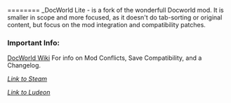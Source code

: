 ========
_DocWorld Lite - is a fork of the wonderfull Docworld mod. It is smaller in scope and more focused, as it doesn't do tab-sorting or original content, but focus on the mod integration and compatibility patches.

### Important Info:
[DocWorld Wiki](https://github.com/DrZhivago1/DocWorld/wiki)
For info on Mod Conflicts, Save Compatibility, and a Changelog.


_[Link to Steam](https://steamcommunity.com/sharedfiles/filedetails/?id=1568744597)_

_[Link to Ludeon](https://ludeon.com/forums/index.php?topic=47165.msg447416#msg447416)_
